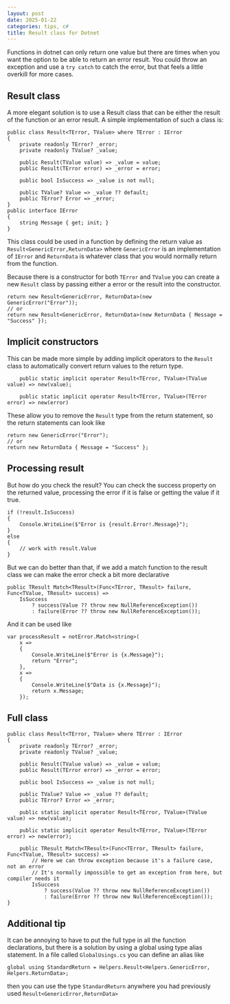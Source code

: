 ```yaml
---
layout: post
date: 2025-01-22
categories: tips, c#
title: Result class for Dotnet
---
```


Functions in dotnet can only return one value but there are times when you want the option to be able to return an error result. You could throw an exception and use a `try catch` to catch the error, but that feels a little overkill for more cases.

## Result class ##

A more elegant solution is to use a Result class that can be either the result of the function or an error result. A simple implementation of such a class is: 

```
public class Result<TError, TValue> where TError : IError
{
    private readonly TError? _error;
    private readonly TValue? _value;

    public Result(TValue value) => _value = value;
    public Result(TError error) => _error = error;

    public bool IsSuccess => _value is not null;

    public TValue? Value => _value ?? default;
    public TError? Error => _error;
}
public interface IError
{
    string Message { get; init; }
}
```

This class could be used in a function by defining the return value as `Result<GenericError,ReturnData>` where `GenericError` is an implementation of `IError` and `ReturnData` is whatever class that you would normally return from the function.

Because there is a constructor for both `TError` and `TValue` you can create a new `Result` class by 
passing either a error or the result into the constructor.

```
return new Result<GenericError, ReturnData>(new GenericError("Error"));
// or
return new Result<GenericError, ReturnData>(new ReturnData { Message = "Success" });
```

## Implicit constructors ##

This can be made more simple by adding implicit operators to the `Result` class to automatically convert return values to the return type.

```
    public static implicit operator Result<TError, TValue>(TValue value) => new(value);

    public static implicit operator Result<TError, TValue>(TError error) => new(error)
```

These allow you to remove the `Result` type from the return statement, so the return statements can look like

```
return new GenericError("Error");
// or
return new ReturnData { Message = "Success" };
```

## Processing result ##

But how do you check the result? You can check the success property on the returned value, processing the error if it is false or getting the value if it true.

```
if (!result.IsSuccess)
{
    Console.WriteLine($"Error is {result.Error!.Message}");
}
else 
{
    // work with result.Value
}
```

But we can do better than that, if we add a match function to the result class we can make the error check a bit more declarative

```
public TResult Match<TResult>(Func<TError, TResult> failure, Func<TValue, TResult> success) =>
    IsSuccess
        ? success(Value ?? throw new NullReferenceException())
        : failure(Error ?? throw new NullReferenceException());
```

And it can be used like

```
var processResult = notError.Match<string>(
    x =>
    {
        Console.WriteLine($"Error is {x.Message}");
        return "Error";
    },
    x =>
    {
        Console.WriteLine($"Data is {x.Message}");
        return x.Message;
    });
```

## Full class ##

```
public class Result<TError, TValue> where TError : IError
{
    private readonly TError? _error;
    private readonly TValue? _value;

    public Result(TValue value) => _value = value;
    public Result(TError error) => _error = error;

    public bool IsSuccess => _value is not null;

    public TValue? Value => _value ?? default;
    public TError? Error => _error;

    public static implicit operator Result<TError, TValue>(TValue value) => new(value);

    public static implicit operator Result<TError, TValue>(TError error) => new(error);

    public TResult Match<TResult>(Func<TError, TResult> failure, Func<TValue, TResult> success) =>
        // Here we can throw exception because it's a failure case, not an error
        // It's normally impossible to get an exception from here, but compiler needs it
        IsSuccess
            ? success(Value ?? throw new NullReferenceException())
            : failure(Error ?? throw new NullReferenceException());
}
```

## Additional tip ##

It can be annoying to have to put the full type in all the function declarations, but there is a solution by using a global using type alias statement. In a file called `GlobalUsings.cs` you can define an alias like

```
global using StandardReturn = Helpers.Result<Helpers.GenericError, Helpers.ReturnData>;
```

then you can use the type `StandardReturn` anywhere you had previously used `Result<GenericError,ReturnData>`